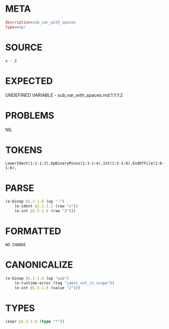 # META
~~~ini
description=sub_var_with_spaces
type=expr
~~~
# SOURCE
~~~roc
x - 2
~~~
# EXPECTED
UNDEFINED VARIABLE - sub_var_with_spaces.md:1:1:1:2
# PROBLEMS
NIL
# TOKENS
~~~zig
LowerIdent(1:1-1:2),OpBinaryMinus(1:3-1:4),Int(1:5-1:6),EndOfFile(1:6-1:6),
~~~
# PARSE
~~~clojure
(e-binop @1.1-1.6 (op "-")
	(e-ident @1.1-1.2 (raw "x"))
	(e-int @1.5-1.6 (raw "2")))
~~~
# FORMATTED
~~~roc
NO CHANGE
~~~
# CANONICALIZE
~~~clojure
(e-binop @1.1-1.6 (op "sub")
	(e-runtime-error (tag "ident_not_in_scope"))
	(e-int @1.5-1.6 (value "2")))
~~~
# TYPES
~~~clojure
(expr @1.1-1.6 (type "*"))
~~~

